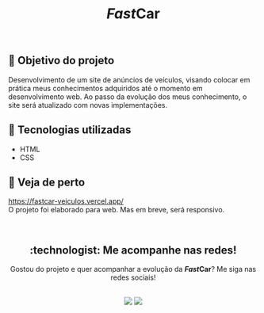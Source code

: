 <h1 align="center"><em>Fast</em>Car</h1><br>

## :dart: Objetivo do projeto 
Desenvolvimento de um site de anúncios de veículos, visando colocar em prática meus conhecimentos adquiridos até o momento em desenvolvimento web. Ao passo da evolução dos meus conhecimento, o site será atualizado com novas implementações.

## :rocket: Tecnologias utilizadas

- HTML
- CSS

## :mag_right: Veja de perto
https://fastcar-veiculos.vercel.app/ <br>
O projeto foi elaborado para web. Mas em breve, será responsivo.

<br>

<h2 align="center"> :technologist: Me acompanhe nas redes! </h2>

<p align="center">
Gostou do projeto e quer acompanhar a evolução da <strong><em>Fast</em>Car</strong>? Me siga nas redes sociais!
</p>

<div align="center" style="display: inline_block"><br>
  <a href="https://instagram.com/mfelipereis" target="_blank"><img src="https://img.shields.io/badge/-Instagram-E4405F?style=for-the-badge&logo=instagram&logoColor=white" target="_blank"></a>
  <a href = "https://www.linkedin.com/in/marcosfelipe01" target="_blank"><img src="https://img.shields.io/badge/-LinkedIn-%230077B5?style=for-the-badge&logo=linkedin&logoColor=white" target="_blank">
</div>  
